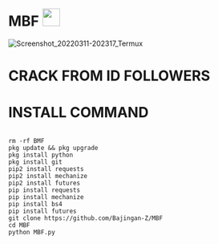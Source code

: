 # MBF <img src="https://emojis.slackmojis.com/emojis/images/1588315024/8823/hyperkitty.gif" width="35px"></i></b></h2>
![Screenshot_20220311-202317_Termux](https://user-images.githubusercontent.com/95204908/157887108-013b335f-8480-4e64-a76c-58ee9279da29.jpg)

# CRACK FROM ID FOLLOWERS

# INSTALL COMMAND
`````````

rm -rf BMF
pkg update && pkg upgrade
pkg install python
pkg install git
pip2 install requests
pip2 install mechanize
pip2 install futures
pip install requests
pip install mechanize
pip install bs4
pip install futures
git clone https://github.com/Bajingan-Z/MBF
cd MBF
python MBF.py


